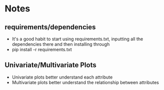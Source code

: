 # Notes

## requirements/dependencies
- It's a good habit to start using requirements.txt, inputting all the dependencies there and then installing through
- pip install -r requirements.txt


## Univariate/Multivariate Plots
- Univariate plots better understand each attribute
- Multivariate plots better understand the relationship between attributes